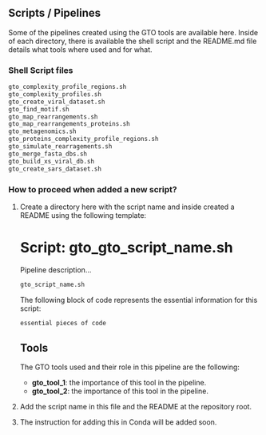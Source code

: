 ## Scripts / Pipelines

Some of the pipelines created using the GTO tools are available here. Inside of each directory, there is available the shell script and the README.md file details what tools where used and for what.


### Shell Script files

```bash
gto_complexity_profile_regions.sh
gto_complexity_profiles.sh
gto_create_viral_dataset.sh
gto_find_motif.sh
gto_map_rearrangements.sh
gto_map_rearrangements_proteins.sh
gto_metagenomics.sh
gto_proteins_complexity_profile_regions.sh
gto_simulate_rearragements.sh
gto_merge_fasta_dbs.sh
gto_build_xs_viral_db.sh
gto_create_sars_dataset.sh
```

### How to proceed when added a new script?
1. Create a directory here with the script name and inside created a README using the following template:

    # Script: gto_gto_script_name.sh

    Pipeline description...

    ```sh
    gto_script_name.sh
    ```

    The following block of code represents the essential information for this script:

    ```sh
    essential pieces of code
    ```

    ## Tools
    The GTO tools used and their role in this pipeline are the following:

    - **gto_tool_1**: the importance of this tool in the pipeline.
    - **gto_tool_2**: the importance of this tool in the pipeline.

2. Add the script name in this file and the README at the repository root.
3. The instruction for adding this in Conda will be added soon.
